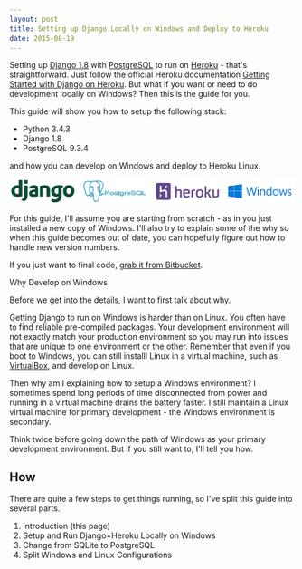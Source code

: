 ```yaml
---
layout: post
title: Setting up Django Locally on Windows and Deploy to Heroku
date: 2015-08-19
---
```


Setting up [Django 1.8](https://www.djangoproject.com/) with [PostgreSQL](http://www.postgresql.org/) to run on [Heroku](http://heroku.com/) - that's straightforward. Just follow the official Heroku documentation [Getting Started with Django on Heroku](https://devcenter.heroku.com/articles/getting-started-with-django). But what if you want or need to do development locally on Windows? Then this is the guide for you.

This guide will show you how to setup the following stack:

* Python 3.4.3
* Django 1.8
* PostgreSQL 9.3.4

and how you can develop on Windows and deploy to Heroku Linux.

![](/static/img/blog/setting-up-django-locally-on-windows-and-deploy-to-heroku/stack_logos.png)

For this guide, I'll assume you are starting from scratch - as in you just installed a new copy of Windows. I'll also try to explain some of the why so when this guide becomes out of date, you can hopefully figure out how to handle new version numbers.

If you just want to final code, [grab it from Bitbucket](https://bitbucket.org/garretfick/win-lin-django).

Why Develop on Windows

Before we get into the details, I want to first talk about why.

Getting Django to run on Windows is harder than on Linux. You often have to find reliable pre-compiled packages. Your development environment will not exactly match your production environment so you may run into issues that are unique to one environment or the other. Remember that even if you boot to Windows, you can still installl Linux in a virtual machine, such as [VirtualBox](https://virtualbox.org/), and develop on Linux.

Then why am I explaining how to setup a Windows environment? I sometimes spend long periods of time disconnected from power and running in a virtual machine drains the battery faster. I still maintain a Linux virtual machine for primary development - the Windows environment is secondary.

Think twice before going down the path of Windows as your primary development environment. But if you still want to, I'll tell you how.

## How

There are quite a few steps to get things running, so I've split this guide into several parts.

1. Introduction (this page)
2. Setup and Run Django+Heroku Locally on Windows
3. Change from SQLite to PostgreSQL
4. Split Windows and Linux Configurations